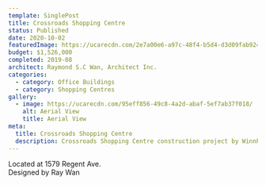 ```yaml
---
template: SinglePost
title: Crossroads Shopping Centre
status: Published
date: 2020-10-02
featuredImage: https://ucarecdn.com/2e7a00e6-a97c-48f4-b5d4-d3d09fab9244/
budget: $1,526,000
completed: 2019-08
architect: Raymond S.C Wan, Architect Inc.
categories:
  - category: Office Buildings
  - category: Shopping Centres
gallery:
  - image: https://ucarecdn.com/95eff856-49c8-4a2d-abaf-5ef7ab37f018/
    alt: Aerial View
    title: Aerial View
meta:
  title: Crossroads Shopping Centre
  description: Crossroads Shopping Centre construction project by WinnPro Construction
---
```

Located at 1579 Regent Ave.\
Designed by Ray Wan
